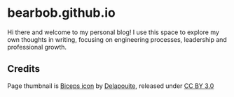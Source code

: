 # bearbob.github.io

Hi there and welcome to my personal blog!
I use this space to explore my own thoughts in writing, focusing on engineering processes, leadership and professional growth.

## Credits
Page thumbnail is [Biceps icon](https://game-icons.net/1x1/delapouite/biceps.html) by [Delapouite](https://delapouite.com/), released under [CC BY 3.0](http://creativecommons.org/licenses/by/3.0/)

